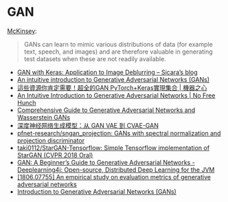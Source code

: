 # GAN

[McKinsey](https://www.mckinsey.com/featured-insights/artificial-intelligence/notes-from-the-ai-frontier-applications-and-value-of-deep-learning):

> GANs can learn to mimic various distributions of data \(for example text, speech, and images\) and are therefore valuable in generating test datasets when these are not readily available.

* [GAN with Keras: Application to Image Deblurring – Sicara’s blog](https://blog.sicara.com/keras-generative-adversarial-networks-image-deblurring-45e3ab6977b5)
* [An intuitive introduction to Generative Adversarial Networks \(GANs\)](https://medium.freecodecamp.org/an-intuitive-introduction-to-generative-adversarial-networks-gans-7a2264a81394)
* [這些資源你肯定需要！超全的GAN PyTorch+Keras實現集合 \| 機器之心](https://www.jiqizhixin.com/articles/2018-04-24-7)
* [An Intuitive Introduction to Generative Adversarial Networks \| No Free Hunch](http://blog.kaggle.com/2018/01/18/an-intuitive-introduction-to-generative-adversarial-networks/)
* [Comprehensive Guide to Generative Adversarial Networks and Wasserstein GANs](https://medium.com/ai-journal/comprehensive-guide-to-generative-adversarial-networks-and-wasserstein-gans-f12405281393)
* [深度神经网络生成模型：从 GAN VAE 到 CVAE-GAN](https://zhuanlan.zhihu.com/p/27966420)
* [pfnet-research/sngan\_projection: GANs with spectral normalization and projection discriminator](https://github.com/pfnet-research/sngan_projection)
* [taki0112/StarGAN-Tensorflow: Simple Tensorflow implementation of StarGAN \(CVPR 2018 Oral\)](https://github.com/taki0112/StarGAN-Tensorflow)
* [GAN: A Beginner’s Guide to Generative Adversarial Networks - Deeplearning4j: Open-source, Distributed Deep Learning for the JVM](https://deeplearning4j.org/generative-adversarial-network#)
* [\[1806.07755\] An empirical study on evaluation metrics of generative adversarial networks](https://arxiv.org/abs/1806.07755)
* [Introduction to Generative Adversarial Networks \(GANs\)](https://heartbeat.fritz.ai/introduction-to-generative-adversarial-networks-gans-35ef44f21193)



